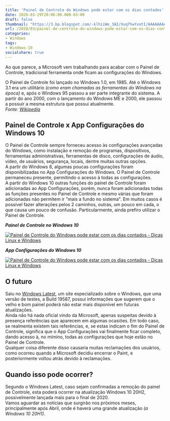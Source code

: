 ```yaml
---
title: 'Painel de Controle do Windows pode estar com os dias contados'
date: 2020-03-29T20:06:00.000-03:00
draft: false
thumbnail: "https://3.bp.blogspot.com/-klhiiWe_3AI/Xuq7hwYxotI/AAAAAAAAPIY/IDIZoj6KpVAVjuAf-MdldmxsO0Z-PF1PQCNcBGAsYHQ/s1600/Painel_de_controle.png"
url: /2020/03/painel-de-controle-do-windows-pode-estar-com-os-dias-contados.html
categories:
- Windows
tags: 
- Windows-10
socialshare: true
---
```

Ao que parece, a Microsoft vem trabalhando para acabar com o Painel de Controle, tradicional ferramenta onde ficam as configurações do Windows.

<!--more--> 

O Painel de Controle foi lançado no Windows 1.0, em 1985. Até o Windows 3.1 era um utilitário _(como eram chamadas as ferramentas do Windows na época)_ e, após o Windows 95 passou a ser parte integrante do sistema. A partir do ano 2000, com o lançamento do Windows ME e 2000, ele passou a possuir a mesma estrutura que possui atualmente.  
_Fonte: [Wikipedia](https://pt.wikipedia.org/wiki/Painel_de_Controle_(Windows))_  
  

## Painel de Controle x App Configurações do Windows 10

  
O Painel de Controle sempre forneceu acesso às configurações avançadas do Windows, como instalação e remoção de programas, dispositivos, ferramentas administrativas, ferramentas de disco, configurações de áudio, vídeo, de usuários, segurança, locais, dentre muitas outras opções.  
A partir do Windows 8, algumas poucas configurações foram disponibilizadas no App Configurações do Windows. O Painel de Controle permaneceu presente, permitindo o acesso à todas as configurações.  
A partir do Windows 10 outras funções do painel de Controle foram adicionadas ao App Configurações, porém, nunca foram adicionadas todas as funções presentes no Painel de Controle e mesmo várias que foram adicionadas não permitem ir "mais a fundo no sistema". Em muitos casos é possível fazer alterações pelos 2 caminhos, outras, um pouco em cada, o que causa um pouco de confusão. Particularmente, ainda prefiro utilizar o Painel de Controle.  
  
_**Painel de Controle no Windows 10**_  
  
[![Painel de Controle do Windows pode estar com os dias contados - Dicas Linux e Windows](https://1.bp.blogspot.com/-GryV0kdTZrw/XoEk1BkNJZI/AAAAAAAAOdA/J4ibG9ylHOofuyNIVuJeKMKW1X8G9fz2QCNcBGAsYHQ/s640/Painel1.png "Painel de Controle do Windows pode estar com os dias contados - Dicas Linux e Windows")](https://1.bp.blogspot.com/-GryV0kdTZrw/XoEk1BkNJZI/AAAAAAAAOdA/J4ibG9ylHOofuyNIVuJeKMKW1X8G9fz2QCNcBGAsYHQ/s1600/Painel1.png)  
  
_**App Configurações do Windows 10**_  
  
[![Painel de Controle do Windows pode estar com os dias contados - Dicas Linux e Windows](https://3.bp.blogspot.com/-UP8QiiyYv1g/XoEk1S00E_I/AAAAAAAAOdE/b1lXuu_lbEEI0swi3rmZJc67I3tu3GdFQCNcBGAsYHQ/s640/Painel2.png "Painel de Controle do Windows pode estar com os dias contados - Dicas Linux e Windows")](https://3.bp.blogspot.com/-UP8QiiyYv1g/XoEk1S00E_I/AAAAAAAAOdE/b1lXuu_lbEEI0swi3rmZJc67I3tu3GdFQCNcBGAsYHQ/s1600/Painel2.png)  
  

## O futuro

  
Saiu no [Windows Latest](https://www.windowslatest.com/2020/03/23/windows-10-control-panel-migration/), um site especializado sobre o Windows, que uma versão de testes, a Build 19587, possui informações que sugerem que o velho e bom painel poderá não estar mais disponível em futuras atualizações.  
Ainda não há nada oficial vindo da Microsoft, apenas suspeitas devido à presença referências que aparecem em algumas ocasiões. Em todo caso, se realmenta existem tais referências, e, se estas indicam o fim do Painel de Controle, significa que o App Configurações vai finalmente ficar completo, dando acesso à, no mímino, todas as configurações que hoje estão no Painel de Controle.  
Qualquer coisa diferente disso causaria muitas reclamações dos usuários, como ocorreu quando a Microsoft decidiu encerrar o Paint, e posteriormente voltou atrás devido à reclamações.  
  

## Quando isso pode ocorrer?

  
Segundo o Windows Latest, caso sejam confirmadas a remoção do painel de Controle, esta poderá ocorrer na atualização Windows 10 20H2, possivelmente lançada mais para o final de 2020.  
Vamos aguardar as notícias que surgirão nos próximos meses, principalmente após Abril, onde é haverá uma grande atualização _(a Windows 10 20H1)_.
